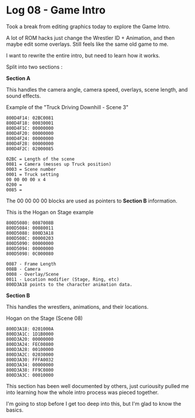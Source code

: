 # Log 08 - Game Intro

Took a break from editing graphics today to explore the Game Intro.

A lot of ROM hacks just change the Wrestler ID + Animation, and then maybe edit some overlays. Still feels like the same old game to me.

I want to rewrite the entire intro, but need to learn how it works.

Split into two sections :

**Section A**

This handles the camera angle, camera speed, overlays, scene length, and sound effects.

Example of the "Truck Driving Downhill - Scene 3"

```
800D4F14: 02BC0081
800D4F18: 00030001
800D4F1C: 00000000
800D4F20: 00000000
800D4F24: 00000000
800D4F28: 00000000
800D4F2C: 02000085

02BC = Length of the scene
0081 = Camera (messes up Truck position)
0003 = Scene number 
0001 = Truck setting 
00 00 00 00 x 4
0200 =
0085 = 

```
The 00 00 00 00  blocks are used as pointers to **Section B** information. 

This is the Hogan on Stage example 

```
800D5080: 0087008B
800D5084: 00080011
800D5088: 800D3A18
800D508C: 00000203
800D5090: 00000000
800D5094: 00000000
800D5098: 0C000080

0087 - Frame Length
008B - Camera
0008 - Overlay/Scene
0011 - Location modifier (Stage, Ring, etc)
800D3A18 points to the character animation data.

```

**Section B**

This handles the wrestlers, animations, and their locations.

Hogan on the Stage (Scene 08)

```
800D3A18: 0201000A
800D3A1C: 1D1B0000
800D3A20: 00000000
800D3A24: FEC00800
800D3A28: 00100000
800D3A2C: 02030000
800D3A30: FFFA0032
800D3A34: 00000000
800D3A38: FF9C0800
800D3A3C: 00010000
```

This section has been well documented by others, just curiousity pulled me into learning how the whole intro process was pieced together. 

I'm going to stop before I get too deep into this, but I'm glad to know the basics. 









